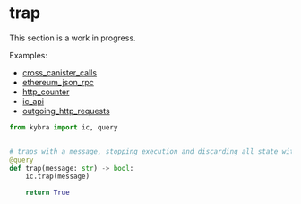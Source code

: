 # trap

This section is a work in progress.

Examples:

-   [cross_canister_calls](https://github.com/demergent-labs/kybra/tree/main/examples/cross_canister_calls)
-   [ethereum_json_rpc](https://github.com/demergent-labs/kybra/tree/main/examples/ethereum_json_rpc)
-   [http_counter](https://github.com/demergent-labs/kybra/tree/main/examples/motoko_examples/http_counter)
-   [ic_api](https://github.com/demergent-labs/kybra/tree/main/examples/ic_api)
-   [outgoing_http_requests](https://github.com/demergent-labs/kybra/tree/main/examples/outgoing_http_requests)

```python
from kybra import ic, query


# traps with a message, stopping execution and discarding all state within the call
@query
def trap(message: str) -> bool:
    ic.trap(message)

    return True
```
